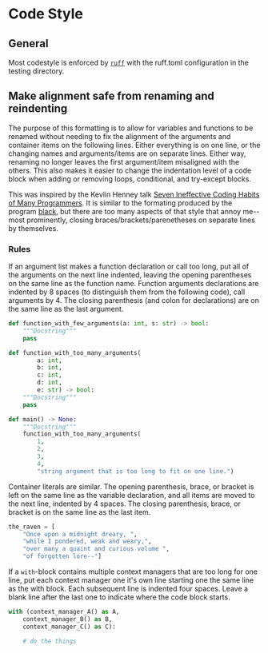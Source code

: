 # Code Style

## General

Most codestyle is enforced by [`ruff`](https://docs.astral.sh/ruff/) with the ruff.toml configuration in the testing directory.

## Make alignment safe from renaming and reindenting

The purpose of this formatting is to allow for variables and functions to be renamed without needing to fix the alignment of the arguments and container items on the following lines.
Either everything is on one line, or the changing names and arguments/items are on separate lines.
Either way, renaming no longer leaves the first argument/item misaligned with the others.
This also makes it easier to change the indentation level of a code block when adding or removing loops, conditional, and try-except blocks.

This was inspired by the Kevlin Henney talk [Seven Ineffective Coding Habits of Many Programmers](https://www.youtube.com/watch?v=SUIUZ09mnwM&t=1214s).
It is similar to the formating produced by the program [black](https://black.readthedocs.io/en/stable/), but there are too many aspects of that style that annoy me--most prominently, closing braces/brackets/parenetheses on separate lines by themselves.

### Rules

If an argument list makes a function declaration or call too long, put all of the arguments on the next line indented, leaving the opening parentheses on the same line as the function name. Function arguments declarations are indented by 8 spaces (to distinguish them from the following code), call arguments by 4. The closing parenthesis (and colon for declarations) are on the same line as the last argument.
```python
def function_with_few_arguments(a: int, s: str) -> bool:
    """Docstring"""
    pass

def function_with_too_many_arguments(
        a: int,
        b: int,
        c: int,
        d: int,
        e: str) -> bool:
    """Docstring"""
    pass

def main() -> None:
    """Docstring"""
    function_with_too_many_arguments(
        1,
        2,
        3,
        4,
        "string argument that is too long to fit on one line.")
```

Container literals are similar. The opening parenthesis, brace, or bracket is left on the same line as the variable declaration, and all items are moved to the next line, indented by 4 spaces. The closing parenthesis, brace, or bracket is on the same line as the last item.
```python
the_raven = [
    "Once upon a midnight dreary, ",
    "while I pondered, weak and weary,",
    "over many a quaint and curious volume ",
    "of forgotten lore--"]
```

If a `with`-block contains multiple context managers that are too long for one line, put each context manager one it's own line starting one the same line as the with block.
Each subsequent line is indented four spaces.
Leave a blank line after the last one to indicate where the code block starts.
```python
with (context_manager_A() as A,
    context_manager_B() as B,
    context_manager_C() as C):

    # do the things
```
